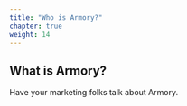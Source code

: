 ```yaml
---
title: "Who is Armory?"
chapter: true
weight: 14
---
```


## What is Armory?

Have your marketing folks talk about Armory.